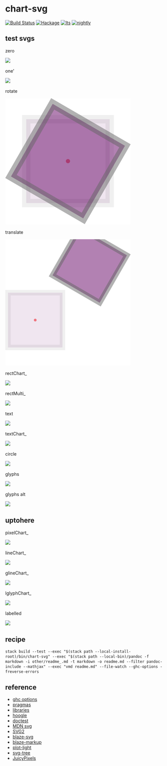 chart-svg
=========

[![Build
Status](https://travis-ci.org/tonyday567/chart-svg.svg)](https://travis-ci.org/tonyday567/chart-svg)
[![Hackage](https://img.shields.io/hackage/v/chart-svg.svg)](https://hackage.haskell.org/package/chart-svg)
[![lts](https://www.stackage.org/package/chart-svg/badge/lts)](http://stackage.org/lts/package/chart-svg)
[![nightly](https://www.stackage.org/package/chart-svg/badge/nightly)](http://stackage.org/nightly/package/chart-svg)

test svgs
---------

zero

![](other/zero.svg)

one'

![](other/one'.svg)

rotate

![](other/rotateOne.svg)

translate

![](other/translateOne.svg)

rectChart\_

![](other/rectChart_Example.svg)

rectMulti\_

![](other/rectMulti_Example.svg)

text

![](other/textExample.svg)

textChart\_

![](other/textChart_Example.svg)

circle

![](other/circleExample.svg)

glyphs

![](other/glyphsExample.svg)

glyphs alt

![](other/glyphsAlt.svg)

uptohere
--------

pixelChart\_

![](other/pixelChart_Example.svg)

lineChart\_

![](other/lineChart_Example.svg)

glineChart\_

![](other/glineChart_Example.svg)

lglyphChart\_

![](other/lglyphChart_Example.svg)

labelled

![](other/labelledExample.svg)

recipe
------

    stack build --test --exec "$(stack path --local-install-root)/bin/chart-svg" --exec "$(stack path --local-bin)/pandoc -f markdown -i other/readme_.md -t markdown -o readme.md --filter pandoc-include --mathjax" --exec "vmd readme.md" --file-watch --ghc-options -freverse-errors

reference
---------

-   [ghc
    options](https://downloads.haskell.org/~ghc/latest/docs/html/users_guide/flags.html#flag-reference)
-   [pragmas](https://downloads.haskell.org/~ghc/latest/docs/html/users_guide/lang.html)
-   [libraries](https://www.stackage.org/)
-   [hoogle](https://www.stackage.org/package/hoogle)
-   [doctest](https://www.stackage.org/package/doctest)
-   [MDN svg](https://developer.mozilla.org/en-US/docs/Web/SVG/Tutorial)
-   [SVG2](https://www.w3.org/TR/SVG2/text.html#TextAnchoringProperties)
-   [blaze-svg](http://hackage.haskell.org/package/blaze-svg-0.3.6.1)
-   [blaze-markup](http://hackage.haskell.org/package/blaze-markup-0.8.2.1/docs/Text-Blaze-Internal.html#t:Attributable)
-   [plot-light](https://hackage.haskell.org/package/plot-light-0.4.3/docs/src/Graphics.Rendering.Plot.Light.Internal.html#text)
-   [svg-tree](http://hackage.haskell.org/package/svg-tree-0.6.2.2/docs/Graphics-Svg-Types.html#v:documentLocation)
-   [JuicyPixels](http://hackage.haskell.org/package/JuicyPixels-3.2.9.5/docs/Codec-Picture-Types.html#t:PixelRGBA8)

